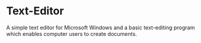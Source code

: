 # Text-Editor

A simple text editor for Microsoft Windows and a basic text-editing program which enables computer users to create documents.
